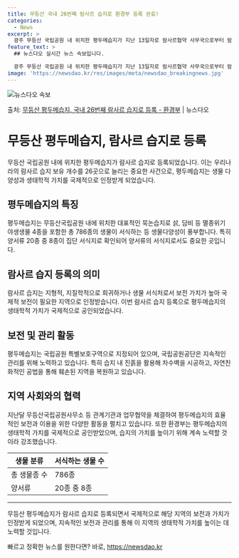 ```yaml
---
title: 무등산 국내 26번째 람사르 습지로 환경부 등록 완료!
categories:
  - News
excerpt: >
  광주 무등산 국립공원 내 위치한 평두메습지가 지난 13일자로 람사르협약 사무국으로부터 람사르습지로 등록됐다.…
feature_text: >
  ## 뉴스다오 실시간 뉴스 속보입니다.

  광주 무등산 국립공원 내 위치한 평두메습지가 지난 13일자로 람사르협약 사무국으로부터 람사르습지로 등록됐다.…
image: 'https://newsdao.kr/res/images/meta/newsdao_breakingnews.jpg'
---
```


![뉴스다오 속보](https://newsdao.kr/res/images/meta/newsdao_breakingnews.jpg)

<p>출처: <a href="https://newsdao.kr/3813" rel="dofollow">무등산 평두메습지, 국내 26번째 람사르 습지로 등록 - 환경부</a> | 뉴스다오</p>

<h1>무등산 평두메습지, 람사르 습지로 등록</h1>
<p data-ke-size="size16">무등산 국립공원 내에 위치한 평두메습지가 람사르 습지로 등록되었습니다. 이는 우리나라의 람사르 습지 보유 개수를 26곳으로 늘리는 중요한 사건으로, 평두메습지는 생물 다양성과 생태학적 가치를 국제적으로 인정받게 되었습니다.</p>

<h2>평두메습지의 특징</h2>
<p data-ke-size="size16">평두메습지는 무등산국립공원 내에 위치한 대표적인 묵논습지로 삵, 담비 등 멸종위기 야생생물 4종을 포함한 총 786종의 생물이 서식하는 등 생물다양성이 풍부합니다. 특히 양서류 20종 중 8종이 집단 서식지로 확인되어 양서류의 서식지로서도 중요한 곳입니다.</p>

<h2>람사르 습지 등록의 의미</h2>
<p data-ke-size="size16">람사르 습지는 지형적, 지질학적으로 희귀하거나 생물 서식처로서 보전 가치가 높아 국제적 보전이 필요한 지역으로 인정받습니다. 이번 람사르 습지 등록으로 평두메습지의 생태학적 가치가 국제적으로 공인되었습니다.</p>

<h2>보전 및 관리 활동</h2>
<p data-ke-size="size16">평두메습지는 국립공원 특별보호구역으로 지정되어 있으며, 국립공원공단은 지속적인 관리를 위해 노력하고 있습니다. 특히 습지 내 진흙을 활용해 차수벽을 시공하고, 자연친화적인 공법을 통해 훼손된 지역을 복원하고 있습니다.</p>

<h2>지역 사회와의 협력</h2>
<p data-ke-size="size16">지난달 무등산국립공원사무소 등 관계기관과 업무협약을 체결하여 평두메습지의 효율적인 보전과 이용을 위한 다양한 활동을 펼치고 있습니다. 또한 환경부는 평두메습지의 생태학적 가치를 국제적으로 공인받았으며, 습지의 가치를 높이기 위해 계속 노력할 것이라 강조했습니다.</p>

<table>
<thead>
<tr>
<th>생물 분류</th>
<th>서식하는 생물 수</th>
</tr>
</thead>
<tbody>
<tr>
<td>총 생물종 수</td>
<td>786종</td>
</tr>
<tr>
<td>양서류</td>
<td>20종 중 8종</td>
</tr>
</tbody>
</table>

<hr>
<p data-ke-size="size16">무등산 평두메습지가 람사르 습지로 등록되면서 국제적으로 해당 지역의 보전과 가치가 인정받게 되었으며, 지속적인 보전과 관리를 통해 이 지역의 생태학적 가치를 높이는 데 노력할 것입니다.</p> 

빠르고 정확한 뉴스를 원한다면? 바로, <a href="https://newsdao.kr" rel="dofollow">https://newsdao.kr</a>


